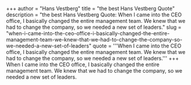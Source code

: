 +++
author = "Hans Vestberg"
title = "the best Hans Vestberg Quote"
description = "the best Hans Vestberg Quote: When I came into the CEO office, I basically changed the entire management team. We knew that we had to change the company, so we needed a new set of leaders."
slug = "when-i-came-into-the-ceo-office-i-basically-changed-the-entire-management-team-we-knew-that-we-had-to-change-the-company-so-we-needed-a-new-set-of-leaders"
quote = '''When I came into the CEO office, I basically changed the entire management team. We knew that we had to change the company, so we needed a new set of leaders.'''
+++
When I came into the CEO office, I basically changed the entire management team. We knew that we had to change the company, so we needed a new set of leaders.
